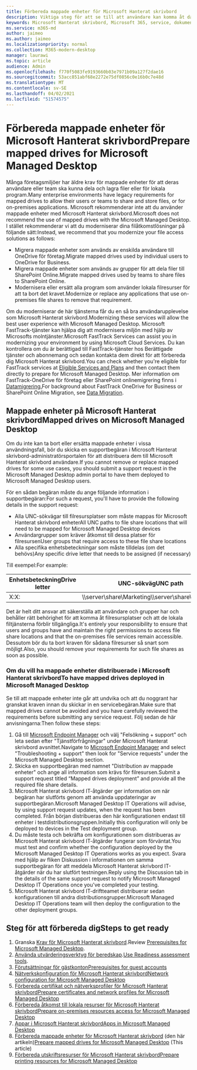 ```yaml
---
title: Förbereda mappade enheter för Microsoft Hanterat skrivbord
description: Viktiga steg för att se till att användare kan komma åt data på mappade enheter
keywords: Microsoft Hanterat skrivbord, Microsoft 365, service, dokumentation
ms.service: m365-md
author: jaimeo
ms.author: jaimeo
ms.localizationpriority: normal
ms.collection: M365-modern-desktop
manager: laurawi
ms.topic: article
audience: Admin
ms.openlocfilehash: f770f5083fe9193660b03e7971b09a127f2dae16
ms.sourcegitcommit: 53acc851abf68e2272e75df0856c0e16b0c7e48d
ms.translationtype: MT
ms.contentlocale: sv-SE
ms.lasthandoff: 04/02/2021
ms.locfileid: "51574575"
---
```

#  <a name="prepare-mapped-drives-for-microsoft-managed-desktop"></a><span data-ttu-id="a2764-104">Förbereda mappade enheter för Microsoft Hanterat skrivbord</span><span class="sxs-lookup"><span data-stu-id="a2764-104">Prepare mapped drives for Microsoft Managed Desktop</span></span>

<span data-ttu-id="a2764-105">Många företagsmiljöer har äldre krav för mappade enheter för att deras användare eller team ska kunna dela och lagra filer eller för lokala program.</span><span class="sxs-lookup"><span data-stu-id="a2764-105">Many enterprise environments have legacy requirements for mapped drives to allow their users or teams to share and store files, or for on-premises applications.</span></span> <span data-ttu-id="a2764-106">Microsoft rekommenderar inte att du använder mappade enheter med Microsoft Hanterat skrivbord.</span><span class="sxs-lookup"><span data-stu-id="a2764-106">Microsoft does not recommend the use of mapped drives with the Microsoft Managed Desktop.</span></span> <span data-ttu-id="a2764-107">I stället rekommenderar vi att du moderniserar dina filåtkomstlösningar på följande sätt:</span><span class="sxs-lookup"><span data-stu-id="a2764-107">Instead, we recommend that you modernize your file access solutions as follows:</span></span>
  
- <span data-ttu-id="a2764-108">Migrera mappade enheter som används av enskilda användare till OneDrive för företag.</span><span class="sxs-lookup"><span data-stu-id="a2764-108">Migrate mapped drives used by individual users to OneDrive for Business.</span></span> 
- <span data-ttu-id="a2764-109">Migrera mappade enheter som används av grupper för att dela filer till SharePoint Online.</span><span class="sxs-lookup"><span data-stu-id="a2764-109">Migrate mapped drives used by teams to share files to SharePoint Online.</span></span> 
- <span data-ttu-id="a2764-110">Modernisera eller ersätt alla program som använder lokala filresurser för att ta bort det kravet.</span><span class="sxs-lookup"><span data-stu-id="a2764-110">Modernize or replace any applications that use on-premises file shares to remove that requirement.</span></span>
  
<span data-ttu-id="a2764-111">Om du moderniserar de här tjänsterna får du en så bra användarupplevelse som Microsoft Hanterat skrivbord.</span><span class="sxs-lookup"><span data-stu-id="a2764-111">Modernizing these services will allow the best user experience with Microsoft Managed Desktop.</span></span> <span data-ttu-id="a2764-112">Microsoft FastTrack-tjänster kan hjälpa dig att modernisera miljön med hjälp av Microsofts molntjänster.</span><span class="sxs-lookup"><span data-stu-id="a2764-112">Microsoft FastTrack Services can assist you in modernizing your environment by using Microsoft Cloud Services.</span></span> <span data-ttu-id="a2764-113">Du kan kontrollera om du är berättigad [](/fasttrack/m365-eligible-services-and-plans) till FastTrack-tjänster hos Berättigade tjänster och abonnemang och sedan kontakta dem direkt för att förbereda dig Microsoft Hanterat skrivbord.</span><span class="sxs-lookup"><span data-stu-id="a2764-113">You can check whether you're eligible for FastTrack services at [Eligible Services and Plans](/fasttrack/m365-eligible-services-and-plans) and then contact them directly to prepare for Microsoft Managed Desktop.</span></span> <span data-ttu-id="a2764-114">Mer information om FastTrack-OneDrive för företag eller SharePoint onlinemigrering finns i [Datamigrering.](/fasttrack/o365-data-migration)</span><span class="sxs-lookup"><span data-stu-id="a2764-114">For background about FastTrack OneDrive for Business or SharePoint Online Migration, see [Data Migration](/fasttrack/o365-data-migration).</span></span>

## <a name="mapped-drives-on-microsoft-managed-desktop"></a><span data-ttu-id="a2764-115">Mappade enheter på Microsoft Hanterat skrivbord</span><span class="sxs-lookup"><span data-stu-id="a2764-115">Mapped drives on Microsoft Managed Desktop</span></span>
 
<span data-ttu-id="a2764-116">Om du inte kan ta bort eller ersätta mappade enheter i vissa användningsfall, bör du skicka en supportbegäran i Microsoft Hanterat skrivbord-administratörsportalen för att distribuera dem till Microsoft Hanterat skrivbord användare.</span><span class="sxs-lookup"><span data-stu-id="a2764-116">If you cannot remove or replace mapped drives for some use cases, you should submit a support request in the Microsoft Managed Desktop admin portal to have them deployed to Microsoft Managed Desktop users.</span></span>
    
<span data-ttu-id="a2764-117">För en sådan begäran måste du ange följande information i supportbegäran:</span><span class="sxs-lookup"><span data-stu-id="a2764-117">For such a request, you'll have to provide the following details in the support request:</span></span> 

- <span data-ttu-id="a2764-118">Alla UNC-sökvägar till filresursplatser som måste mappas för Microsoft Hanterat skrivbord enheter</span><span class="sxs-lookup"><span data-stu-id="a2764-118">All UNC paths to file share locations that will need to be mapped for Microsoft Managed Desktop devices</span></span> 
- <span data-ttu-id="a2764-119">Användargrupper som kräver åtkomst till dessa platser för filresursen</span><span class="sxs-lookup"><span data-stu-id="a2764-119">User groups that require access to these file share locations</span></span> 
- <span data-ttu-id="a2764-120">Alla specifika enhetsbeteckningar som måste tilldelas (om det behövs)</span><span class="sxs-lookup"><span data-stu-id="a2764-120">Any specific drive letter that needs to be assigned (if necessary)</span></span>

<span data-ttu-id="a2764-121">Till exempel:</span><span class="sxs-lookup"><span data-stu-id="a2764-121">For example:</span></span>

| <span data-ttu-id="a2764-122">Enhetsbeteckning</span><span class="sxs-lookup"><span data-stu-id="a2764-122">Drive letter</span></span> | <span data-ttu-id="a2764-123">UNC-sökväg</span><span class="sxs-lookup"><span data-stu-id="a2764-123">UNC path</span></span> | <span data-ttu-id="a2764-124">Användargrupp</span><span class="sxs-lookup"><span data-stu-id="a2764-124">User group</span></span> |
|--------------|----------|------------|
| <span data-ttu-id="a2764-125">X:</span><span class="sxs-lookup"><span data-stu-id="a2764-125">X:</span></span>  | <span data-ttu-id="a2764-126">\\\server\share\Marketing</span><span class="sxs-lookup"><span data-stu-id="a2764-126">\\\server\share\Marketing</span></span> | <span data-ttu-id="a2764-127">ContosoMarketing</span><span class="sxs-lookup"><span data-stu-id="a2764-127">ContosoMarketing</span></span> |

<span data-ttu-id="a2764-128">Det är helt ditt ansvar att säkerställa att användare och grupper har och behåller rätt behörighet för att komma åt filresursplatser och att de lokala filtjänsterna förblir tillgängliga.</span><span class="sxs-lookup"><span data-stu-id="a2764-128">It's entirely your responsibility to ensure that users and groups have and maintain the right permissions to access file share locations and that the on-premises file services remain accessible.</span></span> <span data-ttu-id="a2764-129">Dessutom bör du ta bort kraven för sådana filresurser så snart som möjligt.</span><span class="sxs-lookup"><span data-stu-id="a2764-129">Also, you should remove your requirements for such file shares as soon as possible.</span></span>

### <a name="to-have-mapped-drives-deployed-in-microsoft-managed-desktop"></a><span data-ttu-id="a2764-130">Om du vill ha mappade enheter distribuerade i Microsoft Hanterat skrivbord</span><span class="sxs-lookup"><span data-stu-id="a2764-130">To have mapped drives deployed in Microsoft Managed Desktop</span></span>
 
<span data-ttu-id="a2764-131">Se till att mappade enheter inte går att undvika och att du noggrant har granskat kraven innan du skickar in en servicebegäran.</span><span class="sxs-lookup"><span data-stu-id="a2764-131">Make sure that mapped drives cannot be avoided and you have carefully reviewed the requirements before submitting any service request.</span></span> <span data-ttu-id="a2764-132">Följ sedan de här anvisningarna:</span><span class="sxs-lookup"><span data-stu-id="a2764-132">Then follow these steps:</span></span>

1. <span data-ttu-id="a2764-133">Gå till [Microsoft Endpoint Manager](https://endpoint.microsoft.com/) och välj "Felsökning + support" och leta sedan efter "Tjänstförfrågningar" under Microsoft Hanterat skrivbord avsnittet.</span><span class="sxs-lookup"><span data-stu-id="a2764-133">Navigate to [Microsoft Endpoint Manager](https://endpoint.microsoft.com/) and select "Troubleshooting + support" then look for "Service requests" under the Microsoft Managed Desktop section.</span></span>  
2. <span data-ttu-id="a2764-134">Skicka en supportbegäran med namnet "Distribution av mappade enheter" och ange all information som krävs för filresursen.</span><span class="sxs-lookup"><span data-stu-id="a2764-134">Submit a support request titled “Mapped drives deployment” and provide all the required file share details.</span></span>  
3. <span data-ttu-id="a2764-135">Microsoft Hanterat skrivbord IT-åtgärder ger information om när begäran har slutförts genom att använda uppdateringar av supportbegäran.</span><span class="sxs-lookup"><span data-stu-id="a2764-135">Microsoft Managed Desktop IT Operations will advise, by using support request updates, when the request has been completed.</span></span> <span data-ttu-id="a2764-136">Från början distribueras den här konfigurationen endast till enheter i testdistributionsgruppen.</span><span class="sxs-lookup"><span data-stu-id="a2764-136">Initially this configuration will only be deployed to devices in the Test deployment group.</span></span>  
4. <span data-ttu-id="a2764-137">Du måste testa och bekräfta om konfigurationen som distribueras av Microsoft Hanterat skrivbord IT-åtgärder fungerar som förväntat.</span><span class="sxs-lookup"><span data-stu-id="a2764-137">You must test and confirm whether the configuration deployed by the Microsoft Managed Desktop IT Operations works as you expect.</span></span> <span data-ttu-id="a2764-138">Svara med hjälp av fliken Diskussion i informationen om samma supportbegäran för att meddela Microsoft Hanterat skrivbord IT-åtgärder när du har slutfört testningen.</span><span class="sxs-lookup"><span data-stu-id="a2764-138">Reply using the Discussion tab in the details of the same support request to notify Microsoft Managed Desktop IT Operations once you've completed your testing.</span></span>  
5. <span data-ttu-id="a2764-139">Microsoft Hanterat skrivbord IT-driftteamet distribuerar sedan konfigurationen till andra distributionsgrupper.</span><span class="sxs-lookup"><span data-stu-id="a2764-139">Microsoft Managed Desktop IT Operations team will then deploy the configuration to the other deployment groups.</span></span> 

## <a name="steps-to-get-ready"></a><span data-ttu-id="a2764-140">Steg för att förbereda dig</span><span class="sxs-lookup"><span data-stu-id="a2764-140">Steps to get ready</span></span>

1. <span data-ttu-id="a2764-141">Granska [Krav för Microsoft Hanterat skrivbord](prerequisites.md).</span><span class="sxs-lookup"><span data-stu-id="a2764-141">Review [Prerequisites for Microsoft Managed Desktop](prerequisites.md).</span></span>
2. <span data-ttu-id="a2764-142">[Använda utvärderingsverktyg för beredskap](readiness-assessment-tool.md).</span><span class="sxs-lookup"><span data-stu-id="a2764-142">[Use Readiness assessment tools](readiness-assessment-tool.md).</span></span>
3. [<span data-ttu-id="a2764-143">Förutsättningar för gästkonton</span><span class="sxs-lookup"><span data-stu-id="a2764-143">Prerequisites for guest accounts</span></span>](guest-accounts.md)
4. [<span data-ttu-id="a2764-144">Nätverkskonfiguration för Microsoft Hanterat skrivbord</span><span class="sxs-lookup"><span data-stu-id="a2764-144">Network configuration for Microsoft Managed Desktop</span></span>](network.md)
5. [<span data-ttu-id="a2764-145">Förbereda certifikat och nätverksprofiler för Microsoft Hanterat skrivbord</span><span class="sxs-lookup"><span data-stu-id="a2764-145">Prepare certificates and network profiles for Microsoft Managed Desktop</span></span>](certs-wifi-lan.md)
6. [<span data-ttu-id="a2764-146">Förbereda åtkomst till lokala resurser för Microsoft Hanterat skrivbord</span><span class="sxs-lookup"><span data-stu-id="a2764-146">Prepare on-premises resources access for Microsoft Managed Desktop</span></span>](authentication.md)
7. [<span data-ttu-id="a2764-147">Appar i Microsoft Hanterat skrivbord</span><span class="sxs-lookup"><span data-stu-id="a2764-147">Apps in Microsoft Managed Desktop</span></span>](apps.md)
8. <span data-ttu-id="a2764-148">[Förbereda mappade enheter för Microsoft Hanterat skrivbord](mapped-drives.md) (den här artikeln)</span><span class="sxs-lookup"><span data-stu-id="a2764-148">[Prepare mapped drives for Microsoft Managed Desktop](mapped-drives.md) (This article)</span></span>
9. [<span data-ttu-id="a2764-149">Förbereda utskriftsresurser för Microsoft Hanterat skrivbord</span><span class="sxs-lookup"><span data-stu-id="a2764-149">Prepare printing resources for Microsoft Managed Desktop</span></span>](printing.md)
